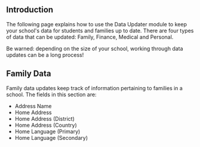 ## Introduction

The following page explains how to use the Data Updater module to keep your school's data for students and families up to date. There are four types of data that can be updated: Family, Finance, Medical and Personal.

Be warned: depending on the size of your school, working through data updates can be a long process!

## Family Data

Family data updates keep track of information pertaining to families in a school. The fields in this section are:

- Address Name
- Home Address
- Home Address (District)
- Home Address (Country)
- Home Language (Primary)
- Home Language (Secondary)

